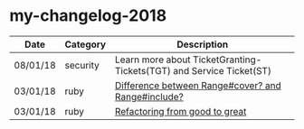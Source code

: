 # my-changelog-2018

| Date | Category | Description |
|------|----------|-------------|
| 08/01/18 | security | Learn more about TicketGranting-Tickets(TGT) and Service Ticket(ST)
| 03/01/18 | ruby | [Difference between Range#cover? and Range#include?](https://stackoverflow.com/questions/21608935/what-is-the-difference-between-rangeinclude-and-rangecover)
| 03/01/18 | ruby | [Refactoring from good to great](https://www.youtube.com/watch?v=DC-pQPq0acs&feature=youtu.be)
